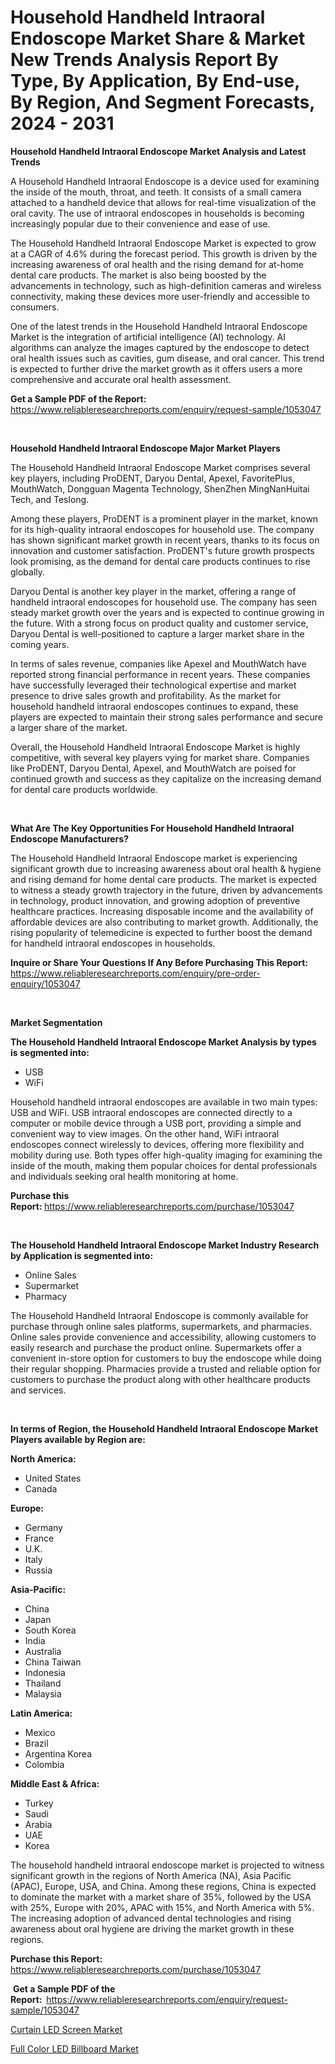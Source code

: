 <p><h1>Household Handheld Intraoral Endoscope Market Share & Market New Trends Analysis Report By Type, By Application, By End-use, By Region, And Segment Forecasts, 2024 - 2031</h1></p><p><strong>Household Handheld Intraoral Endoscope Market Analysis and Latest Trends</strong></p>
<p><p>A Household Handheld Intraoral Endoscope is a device used for examining the inside of the mouth, throat, and teeth. It consists of a small camera attached to a handheld device that allows for real-time visualization of the oral cavity. The use of intraoral endoscopes in households is becoming increasingly popular due to their convenience and ease of use.</p><p>The Household Handheld Intraoral Endoscope Market is expected to grow at a CAGR of 4.6% during the forecast period. This growth is driven by the increasing awareness of oral health and the rising demand for at-home dental care products. The market is also being boosted by the advancements in technology, such as high-definition cameras and wireless connectivity, making these devices more user-friendly and accessible to consumers.</p><p>One of the latest trends in the Household Handheld Intraoral Endoscope Market is the integration of artificial intelligence (AI) technology. AI algorithms can analyze the images captured by the endoscope to detect oral health issues such as cavities, gum disease, and oral cancer. This trend is expected to further drive the market growth as it offers users a more comprehensive and accurate oral health assessment.</p></p>
<p><strong>Get a Sample PDF of the Report:&nbsp;</strong> <a href="https://www.reliableresearchreports.com/enquiry/request-sample/1053047">https://www.reliableresearchreports.com/enquiry/request-sample/1053047</a></p>
<p>&nbsp;</p>
<p><strong>Household Handheld Intraoral Endoscope Major Market Players</strong></p>
<p><p>The Household Handheld Intraoral Endoscope Market comprises several key players, including ProDENT, Daryou Dental, Apexel, FavoritePlus, MouthWatch, Dongguan Magenta Technology, ShenZhen MingNanHuitai Tech, and Teslong.</p><p>Among these players, ProDENT is a prominent player in the market, known for its high-quality intraoral endoscopes for household use. The company has shown significant market growth in recent years, thanks to its focus on innovation and customer satisfaction. ProDENT's future growth prospects look promising, as the demand for dental care products continues to rise globally.</p><p>Daryou Dental is another key player in the market, offering a range of handheld intraoral endoscopes for household use. The company has seen steady market growth over the years and is expected to continue growing in the future. With a strong focus on product quality and customer service, Daryou Dental is well-positioned to capture a larger market share in the coming years.</p><p>In terms of sales revenue, companies like Apexel and MouthWatch have reported strong financial performance in recent years. These companies have successfully leveraged their technological expertise and market presence to drive sales growth and profitability. As the market for household handheld intraoral endoscopes continues to expand, these players are expected to maintain their strong sales performance and secure a larger share of the market.</p><p>Overall, the Household Handheld Intraoral Endoscope Market is highly competitive, with several key players vying for market share. Companies like ProDENT, Daryou Dental, Apexel, and MouthWatch are poised for continued growth and success as they capitalize on the increasing demand for dental care products worldwide.</p></p>
<p>&nbsp;</p>
<p><strong>What Are The Key Opportunities For Household Handheld Intraoral Endoscope Manufacturers?</strong></p>
<p><p>The Household Handheld Intraoral Endoscope market is experiencing significant growth due to increasing awareness about oral health & hygiene and rising demand for home dental care products. The market is expected to witness a steady growth trajectory in the future, driven by advancements in technology, product innovation, and growing adoption of preventive healthcare practices. Increasing disposable income and the availability of affordable devices are also contributing to market growth. Additionally, the rising popularity of telemedicine is expected to further boost the demand for handheld intraoral endoscopes in households.</p></p>
<p><strong>Inquire or Share Your Questions If Any Before Purchasing This Report:</strong> <a href="https://www.reliableresearchreports.com/enquiry/pre-order-enquiry/1053047">https://www.reliableresearchreports.com/enquiry/pre-order-enquiry/1053047</a></p>
<p>&nbsp;</p>
<p><strong>Market Segmentation</strong></p>
<p><strong>The Household Handheld Intraoral Endoscope Market Analysis by types is segmented into:</strong></p>
<p><ul><li>USB</li><li>WiFi</li></ul></p>
<p><p>Household handheld intraoral endoscopes are available in two main types: USB and WiFi. USB intraoral endoscopes are connected directly to a computer or mobile device through a USB port, providing a simple and convenient way to view images. On the other hand, WiFi intraoral endoscopes connect wirelessly to devices, offering more flexibility and mobility during use. Both types offer high-quality imaging for examining the inside of the mouth, making them popular choices for dental professionals and individuals seeking oral health monitoring at home.</p></p>
<p><strong>Purchase this Report:&nbsp;</strong><a href="https://www.reliableresearchreports.com/purchase/1053047">https://www.reliableresearchreports.com/purchase/1053047</a></p>
<p>&nbsp;</p>
<p><strong>The Household Handheld Intraoral Endoscope Market Industry Research by Application is segmented into:</strong></p>
<p><ul><li>Online Sales</li><li>Supermarket</li><li>Pharmacy</li></ul></p>
<p><p>The Household Handheld Intraoral Endoscope is commonly available for purchase through online sales platforms, supermarkets, and pharmacies. Online sales provide convenience and accessibility, allowing customers to easily research and purchase the product online. Supermarkets offer a convenient in-store option for customers to buy the endoscope while doing their regular shopping. Pharmacies provide a trusted and reliable option for customers to purchase the product along with other healthcare products and services.</p></p>
<p>&nbsp;</p>
<p><strong>In terms of Region, the Household Handheld Intraoral Endoscope Market Players available by Region are:</strong></p>
<p>
    <p> <strong> North America: </strong>
        <ul>
            <li>United States</li>
            <li>Canada</li>
        </ul>
        </p> 
    <p> <strong> Europe: </strong>
        <ul>
            <li>Germany</li>
            <li>France</li>
            <li>U.K.</li>
            <li>Italy</li>
            <li>Russia</li>
        </ul>
        </p> 
    <p> <strong> Asia-Pacific: </strong>
        <ul>
            <li>China</li>
            <li>Japan</li>
            <li>South Korea</li>
            <li>India</li>
            <li>Australia</li>
            <li>China Taiwan</li>
            <li>Indonesia</li>
            <li>Thailand</li>
            <li>Malaysia</li>
        </ul>
        </p> 
    <p> <strong> Latin America: </strong>
        <ul>
            <li>Mexico</li>
            <li>Brazil</li>
            <li>Argentina Korea</li>
            <li>Colombia</li>
        </ul>
        </p> 
    <p> <strong> Middle East & Africa: </strong>
        <ul>
            <li>Turkey</li>
            <li>Saudi</li>
            <li>Arabia</li>
            <li>UAE</li>
            <li>Korea</li>
        </ul>
    </p>
    </p>
<p><p>The household handheld intraoral endoscope market is projected to witness significant growth in the regions of North America (NA), Asia Pacific (APAC), Europe, USA, and China. Among these regions, China is expected to dominate the market with a market share of 35%, followed by the USA with 25%, Europe with 20%, APAC with 15%, and North America with 5%. The increasing adoption of advanced dental technologies and rising awareness about oral hygiene are driving the market growth in these regions.</p></p>
<p><strong>Purchase this Report: </strong><a href="https://www.reliableresearchreports.com/purchase/1053047">https://www.reliableresearchreports.com/purchase/1053047</a></p>
<p>&nbsp;<strong>Get a Sample PDF of the Report:&nbsp;&nbsp;</strong><a href="https://www.reliableresearchreports.com/enquiry/request-sample/1053047">https://www.reliableresearchreports.com/enquiry/request-sample/1053047</a></p>
<p><strong></strong></p>
<p><p><a href="https://issuu.com/reportprime-2/docs/curtain-led-screen-market-size-2030.pptx">Curtain LED Screen Market</a></p><p><a href="https://issuu.com/reportprime-2/docs/full-color-led-billboard-market-size-2030.pptx">Full Color LED Billboard Market</a></p></p>
